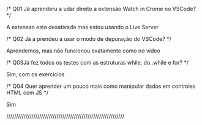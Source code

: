 /*
Q01
Já aprenderu a udar direito a extensão Watch in Crome no VSCode?
*/

A extensao esta desativada mas estou usando o Live Server

/*
Q02
Já a prendeu a usar o modo de depuração do VSCode?
*/

Aprendemos, mas não funcionou exatamente como no vídeo

/*
Q03Já fez todos os testes com as estruturas while, do..while e for?
*/

Sim, com os exercicios

/*
Q04
Quer aprender um pouco mais como manipular dados em controles HTML com JS
*/

Sim

/////////////////////////////////////////////////////////////
